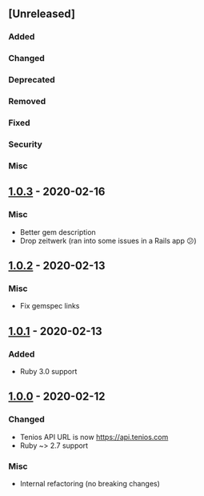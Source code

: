 ## [Unreleased]

### Added
### Changed
### Deprecated
### Removed
### Fixed
### Security
### Misc

## [1.0.3] - 2020-02-16

### Misc

* Better gem description
* Drop zeitwerk (ran into some issues in a Rails app 😕)

[1.0.3]: https://github.com/carwow/deals_service_client/compare/v1.0.2...v1.0.3

## [1.0.2] - 2020-02-13

### Misc

* Fix gemspec links

[1.0.2]: https://github.com/carwow/deals_service_client/compare/v1.0.1...v1.0.2

## [1.0.1] - 2020-02-13

### Added

* Ruby 3.0 support

[1.0.1]: https://github.com/carwow/deals_service_client/compare/v1.0.0...v1.0.1

## [1.0.0] - 2020-02-12

### Changed

* Tenios API URL is now https://api.tenios.com
* Ruby ~> 2.7 support

### Misc

* Internal refactoring (no breaking changes)

[1.0.0]: https://github.com/carwow/deals_service_client/compare/v0.4.0...v1.0.0
